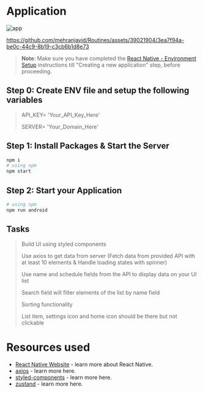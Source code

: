 # Application

![app](https://github.com/mehranjavid/Routines/assets/39021904/5e81b655-abfa-48e8-afd5-55b77e5afd3c)

https://github.com/mehranjavid/Routines/assets/39021904/3ea7f94a-be0c-44c9-8b19-c3cb6b1d8e73





> **Note**: Make sure you have completed the [React Native - Environment Setup](https://reactnative.dev/docs/environment-setup) instructions till "Creating a new application" step, before proceeding.

## Step 0: Create ENV file and setup the following variables

> API_KEY= 'Your_API_Key_Here'
> 
> SERVER= 'Your_Domain_Here'

## Step 1: Install Packages & Start the Server

```bash
npm i
# using npm
npm start
```

## Step 2: Start your Application

```bash
# using npm
npm run android
```

## Tasks

> Build UI using styled components
> 
> Use axios to get data from server (Fetch data from provided API with at least 10 elements & Handle loading states with spinner)
> 
> Use name and schedule fields from the API to display data on your UI list
> 
> Search field will filter elements of the list by name field
> 
> Sorting functionality
> 
> List item, settings icon and home icon should be there but not clickable
> 

# Resources used

- [React Native Website](https://reactnative.dev) - learn more about React Native.
- [axios](https://github.com/axios/axios) - learn more here.
- [styled-components](https://styled-components.com/) - learn more here.
- [zustand](https://github.com/pmndrs/zustand) - learn more here.
